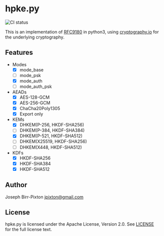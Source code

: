 # hpke.py

![CI status](https://github.com/ctz/hpke-py/actions/workflows/ci.yaml/badge.svg)

This is an implementation of [RFC9180](https://datatracker.ietf.org/doc/rfc9180/) in python3, using
[cryptography.io](https://cryptography.io) for the underlying cryptography.

## Features

 - Modes
   - [x] mode_base
   - [ ] mode_psk
   - [x] mode_auth
   - [ ] mode_auth_psk
 - AEADs
   - [x] AES-128-GCM
   - [x] AES-256-GCM
   - [x] ChaCha20Poly1305
   - [x] Export only
 - KEMs
   - [x] DHKEM(P-256, HKDF-SHA256)
   - [ ] DHKEM(P-384, HKDF-SHA384)
   - [x] DHKEM(P-521, HKDF-SHA512)
   - [ ] DHKEM(X25519, HKDF-SHA256)
   - [ ] DHKEM(X448, HKDF-SHA512)
 - KDFs
   - [x] HKDF-SHA256
   - [x] HKDF-SHA384
   - [x] HKDF-SHA512

## Author
Joseph Birr-Pixton <jpixton@gmail.com>

## License
hpke.py is licensed under the Apache License, Version 2.0. See
[LICENSE](LICENSE) for the full license text.
